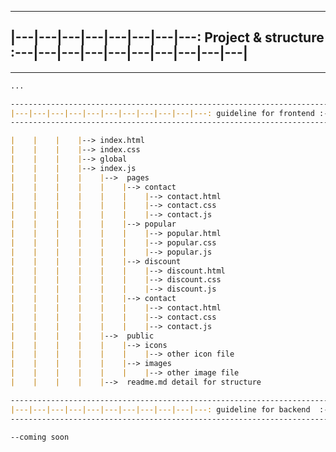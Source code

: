 -----------------------------------------------------------------------------------------------
|---|---|---|---|---|---|---|---: Project & structure :---|---|---|---|---|---|---|---|---|---|
-----------------------------------------------------------------------------------------------
------------------------------------------------------------------------------------------------------------------------------

```md
...

------------------------------------------------------------------------------------------------------------------------------
|---|---|---|---|---|---|---|---|---|---|---: guideline for frontend :---|---|---|---|---|---|---|---|---|---|---|---|---|---|
------------------------------------------------------------------------------------------------------------------------------

|    |    |    |--> index.html
|    |    |    |--> index.css
|    |    |    |--> global
|    |    |    |--> index.js
|    |    |    |    |-->  pages
|    |    |    |    |    |--> contact
|    |    |    |    |    |    |--> contact.html
|    |    |    |    |    |    |--> contact.css
|    |    |    |    |    |    |--> contact.js
|    |    |    |    |    |--> popular
|    |    |    |    |    |    |--> popular.html
|    |    |    |    |    |    |--> popular.css
|    |    |    |    |    |    |--> popular.js
|    |    |    |    |    |--> discount
|    |    |    |    |    |    |--> discount.html
|    |    |    |    |    |    |--> discount.css
|    |    |    |    |    |    |--> discount.js
|    |    |    |    |    |--> contact
|    |    |    |    |    |    |--> contact.html
|    |    |    |    |    |    |--> contact.css
|    |    |    |    |    |    |--> contact.js
|    |    |    |    |-->  public
|    |    |    |    |    |--> icons
|    |    |    |    |    |    |--> other icon file
|    |    |    |    |    |--> images
|    |    |    |    |    |    |--> other image file
|    |    |    |    |-->  readme.md detail for structure

------------------------------------------------------------------------------------------------------------------------------
|---|---|---|---|---|---|---|---|---|---|---: guideline for backend  :---|---|---|---|---|---|---|---|---|---|---|---|---|---|
------------------------------------------------------------------------------------------------------------------------------

--coming soon

